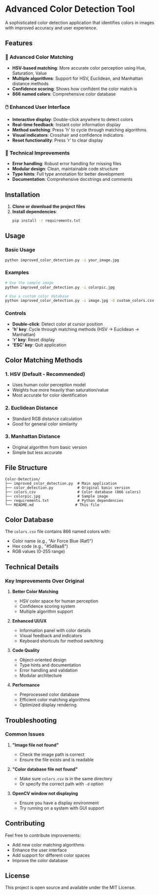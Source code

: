 # Advanced Color Detection Tool

A sophisticated color detection application that identifies colors in images with improved accuracy and user experience.

## Features

### 🎨 **Advanced Color Matching**
- **HSV-based matching**: More accurate color perception using Hue, Saturation, Value
- **Multiple algorithms**: Support for HSV, Euclidean, and Manhattan distance methods
- **Confidence scoring**: Shows how confident the color match is
- **866 named colors**: Comprehensive color database

### 🖱️ **Enhanced User Interface**
- **Interactive display**: Double-click anywhere to detect colors
- **Real-time feedback**: Instant color information display
- **Method switching**: Press 'h' to cycle through matching algorithms
- **Visual indicators**: Crosshair and confidence indicators
- **Reset functionality**: Press 'r' to clear display

### 🔧 **Technical Improvements**
- **Error handling**: Robust error handling for missing files
- **Modular design**: Clean, maintainable code structure
- **Type hints**: Full type annotation for better development
- **Documentation**: Comprehensive docstrings and comments

## Installation

1. **Clone or download the project files**
2. **Install dependencies**:
   ```bash
   pip install -r requirements.txt
   ```

## Usage

### Basic Usage
```bash
python improved_color_detection.py -i your_image.jpg
```

### Examples
```bash
# Use the sample image
python improved_color_detection.py -i colorpic.jpg

# Use a custom color database
python improved_color_detection.py -i image.jpg -d custom_colors.csv
```

### Controls
- **Double-click**: Detect color at cursor position
- **'h' key**: Cycle through matching methods (HSV → Euclidean → Manhattan)
- **'r' key**: Reset display
- **'ESC' key**: Quit application

## Color Matching Methods

### 1. HSV (Default - Recommended)
- Uses human color perception model
- Weights hue more heavily than saturation/value
- Most accurate for color identification

### 2. Euclidean Distance
- Standard RGB distance calculation
- Good for general color similarity

### 3. Manhattan Distance
- Original algorithm from basic version
- Simple but less accurate

## File Structure

```
Color-Detection/
├── improved_color_detection.py  # Main application
├── color_detection.py           # Original basic version
├── colors.csv                   # Color database (866 colors)
├── colorpic.jpg                 # Sample image
├── requirements.txt             # Python dependencies
└── README.md                   # This file
```

## Color Database

The `colors.csv` file contains 866 named colors with:
- Color name (e.g., "Air Force Blue (Raf)")
- Hex code (e.g., "#5d8aa8")
- RGB values (0-255 range)

## Technical Details

### Key Improvements Over Original

1. **Better Color Matching**
   - HSV color space for human perception
   - Confidence scoring system
   - Multiple algorithm support

2. **Enhanced UI/UX**
   - Information panel with color details
   - Visual feedback and indicators
   - Keyboard shortcuts for method switching

3. **Code Quality**
   - Object-oriented design
   - Type hints and documentation
   - Error handling and validation
   - Modular architecture

4. **Performance**
   - Preprocessed color database
   - Efficient color matching algorithms
   - Optimized display rendering

## Troubleshooting

### Common Issues

1. **"Image file not found"**
   - Check the image path is correct
   - Ensure the file exists and is readable

2. **"Color database file not found"**
   - Make sure `colors.csv` is in the same directory
   - Or specify the correct path with `-d` option

3. **OpenCV window not displaying**
   - Ensure you have a display environment
   - Try running on a system with GUI support

## Contributing

Feel free to contribute improvements:
- Add new color matching algorithms
- Enhance the user interface
- Add support for different color spaces
- Improve the color database

## License

This project is open source and available under the MIT License. 